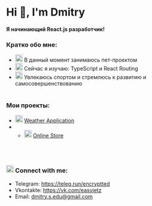 <h1 align="left">Hi 👋, I'm Dmitry</h1>

#### Я начинающий React.js разработчик!

### Кратко обо мне:

- <img class="emoji" alt="seedling" height="20" width="20" src="https://github.githubassets.com/images/icons/emoji/unicode/1f331.png"> В данный момент занимаюсь пет-проектом
- <img class="emoji" alt="telescope" height="20" width="20" src="https://github.githubassets.com/images/icons/emoji/unicode/1f52d.png"> Сейчас я изучаю: TypeScript и React Routing
- <img class="emoji" alt="trophy" height="20" width="20" src="https://github.githubassets.com/images/icons/emoji/unicode/1f3c6.png"> Увлекаюсь спортом и стремлюсь к развитию и самосовершенствованию
  <br />
  <br />


### Мои проекты:

- <img class="emoji" alt="cloud_with_lightning_and_rain" height="20" width="20" src="https://github.githubassets.com/images/icons/emoji/unicode/26c8.png"> [Weather Application](https://github.com/Easyjetz/weatherApp)
- - <img class="emoji" alt="moneybag" height="20" width="20" src="https://github.githubassets.com/images/icons/emoji/unicode/1f4b0.png"> [Online Store](https://github.com/Easyjetz/dmitry-shop-client)

<br />
<br />

### <img class="emoji" alt="mailbox_with_mail" height="20" width="20" src="https://github.githubassets.com/images/icons/emoji/unicode/1f4ec.png"> Сonnect with me:

- Telegram: https://teleg.run/encryptted
- Vkontakte: https://vk.com/easyjetz
- Email: dmitry.s.edu@gmail.com
